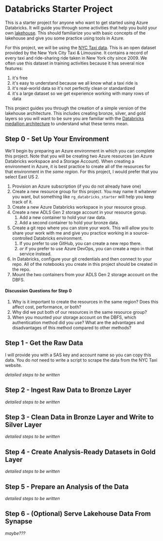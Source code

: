 # Databricks Starter Project

This is a starter project for anyone who want to get started using Azure Databricks.  It will guide you through some activities that help you build your
own [lakehouse](https://learn.microsoft.com/en-us/azure/databricks/lakehouse/).  This should familiarize you with basic concepts of the lakehouse and
give you some practice using tools in Azure.

For this project, we will be using the [NYC Taxi data](https://www1.nyc.gov/site/tlc/about/tlc-trip-record-data.page). This is an open dataset provided
by the New York City Taxi & Limousine.  It contains a record of every taxi and ride-sharing ride taken in New York city since 2009.  We often use this
dataset in training activities because it has several nice features:
   1. it's free
   2. it's easy to understand because we all know what a taxi ride is
   3. it's real-world data so it's not perfectly clean or standardized
   4. it's a large dataset so we get experience working with many rows of data

This project guides you through the creation of a simple version of the lakehouse architecture.  This includes creating bronze, silver,
and gold layers so you will want to be sure you are familiar with the
[Databricks medallion architecture](https://learn.microsoft.com/en-us/azure/databricks/lakehouse/medallion) to understand what these terms mean.

## Step 0 - Set Up Your Environment

We'll begin by preparing an Azure environment in which you can complete this project.  Note that you will be creating two Azure resources
(an Azure Databricks workspace and a Storage Account).  When creating a environment in Azure, it is best practice to create all of the resources
for that environment in the *same region*.  For this project, I would prefer that you select East US 2.

1. Provision an Azure subscription (if you do not already have one)
1. Create a new resource group for this project.  You may name it whatever you want, but something like `rg_databricks_starter` will help you keep track of it.
1. Create a new Azure Databricks workspace in your resource group.
1. Create a new ADLS Gen 2 storage account in your resource gorup.
   1. Add a new container to hold your raw data.
   1. Add a second container to hold your bronze data.
1. Create a git repo where you can store your work.  This will allow you to share your work with me and give you practice working in a source-controlled Databricks environment.
   1. If you prefer to use GitHub, you can create a new repo there.
   1. *or* if you prefer to use Azure DevOps, you can create a repo in that service instead.
1. In Databricks, configure your git credentials and then connect to your repo.  All of the notebooks you create in this project should be created in the repo.
1. Mount the two containers from your ADLS Gen 2 storage account on the DBFS.

#### Discussion Questions for Step 0
1. Why is it important to create the resources in the same region?  Does this affect cost, performance, or both?
1. Why did we put both of our resources in the same resource group?
1. When you mounted your storage account on the DBFS, which authentication method did you use?  What are the advantages and disadvantages
of this method compared to other methods?

## Step 1 - Get the Raw Data

I will provide you with a SAS key and account name so you can copy this data.  You do *not* need to write a script to scrape the data from the NYC Taxi website.

*detailed steps to be written*

## Step 2 - Ingest Raw Data to Bronze Layer

*detailed steps to be written*

## Step 3 - Clean Data in Bronze Layer and Write to Silver Layer

*detailed steps to be written*

## Step 4 - Create Analysis-Ready Datasets in Gold Layer

*detailed steps to be written*

## Step 5 - Prepare an Analysis of the Data

*detailed steps to be written*

## Step 6 - (Optional) Serve Lakehouse Data From Synapse

*maybe???*
